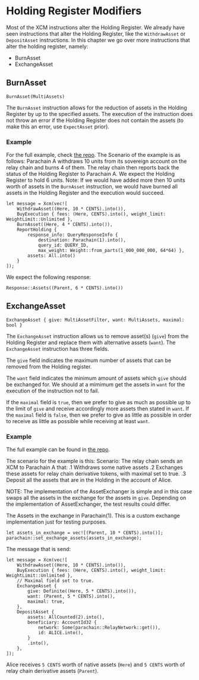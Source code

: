 # Holding Register Modifiers

Most of the XCM instructions alter the Holding Register. We already have seen instructions that
alter the Holding Register, like the `WithdrawAsset` or `DepositAsset` instructions. In this chapter
we go over more instructions that alter the holding register, namely:

- BurnAsset
- ExchangeAsset

## BurnAsset

```rust,noplayground
BurnAsset(MultiAssets)
```

The `BurnAsset` instruction allows for the reduction of assets in the Holding Register by up to the
specified assets. The execution of the instruction does not throw an error if the Holding Register
does not contain the assets (to make this an error, use `ExpectAsset` prior).

### Example

For the full example, check [the repo](https://github.com/paritytech/xcm-docs/tree/main/examples).
The Scenario of the example is as follows: Parachain A withdraws 10 units from its sovereign account
on the relay chain and burns 4 of them. The relay chain then reports back the status of the Holding
Register to Parachain A. We expect the Holding Register to hold 6 units. Note: If we would have
added more then 10 units worth of assets in the `BurnAsset` instruction, we would have burned all
assets in the Holding Register and the execution would succeed.

```rust,noplayground
let message = Xcm(vec![
    WithdrawAsset((Here, 10 * CENTS).into()),
    BuyExecution { fees: (Here, CENTS).into(), weight_limit: WeightLimit::Unlimited },
    BurnAsset((Here, 4 * CENTS).into()),
    ReportHolding {
        response_info: QueryResponseInfo {
            destination: Parachain(1).into(),
            query_id: QUERY_ID,
            max_weight: Weight::from_parts(1_000_000_000, 64*64) },
        assets: All.into()
    }
]);
```

We expect the following response:

```rust,noplayground
Response::Assets((Parent, 6 * CENTS).into())
```

## ExchangeAsset

```rust,noplayground
ExchangeAsset { give: MultiAssetFilter, want: MultiAssets, maximal: bool }
```

The `ExchangeAsset` instruction allows us to remove asset(s) (`give`) from the Holding Register and
replace them with alternative assets (`want`). The `ExchangeAsset` instruction has three fields.

The `give` field indicates the maximum number of assets that can be removed from the Holding
register.

The `want` field indicates the minimum amount of assets which `give` should be exchanged for. We
should at a mimimum get the assets in `want` for the execution of the instruction not to fail.

If the `maximal` field is `true`, then we prefer to give as much as possible up to the limit of
`give` and receive accordingly more assets then stated in `want`. If the `maximal` field is `false`,
then we prefer to give as little as possible in order to receive as little as possible while
receiving at least `want`.

### Example

The full example can be found in
[the repo](https://github.com/paritytech/xcm-docs/tree/main/examples).

The scenario for the example is this: Scenario: The relay chain sends an XCM to Parachain A that: .1
Withdraws some native assets .2 Exchanges these assets for relay chain derivative tokens, with
maximal set to true. .3 Deposit all the assets that are in the Holding in the account of Alice.

NOTE: The implementation of the AssetExchanger is simple and in this case swaps all the assets in
the exchange for the assets in `give`. Depending on the implementation of AssetExchanger, the test
results could differ.

The Assets in the exchange in Parachain(1). This is a custom exchange implementation just for
testing purposes.

```rust,noplayground
let assets_in_exchange = vec![(Parent, 10 * CENTS).into()];
parachain::set_exchange_assets(assets_in_exchange);
```

The message that is send:

```rust,noplayground
let message = Xcm(vec![
    WithdrawAsset((Here, 10 * CENTS).into()),
    BuyExecution { fees: (Here, CENTS).into(), weight_limit: WeightLimit::Unlimited },
    // Maximal field set to true.
    ExchangeAsset {
        give: Definite((Here, 5 * CENTS).into()),
        want: (Parent, 5 * CENTS).into(),
        maximal: true,
    },
    DepositAsset {
        assets: AllCounted(2).into(),
        beneficiary: AccountId32 {
            network: Some(parachain::RelayNetwork::get()),
            id: ALICE.into(),
        }
        .into(),
    },
]);
```

Alice receives `5 CENTS` worth of native assets (`Here`) and `5 CENTS` worth of relay chain
derivative assets (`Parent`).
